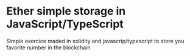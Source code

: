 # Ether simple storage in JavaScript/TypeScript

Simple exercice maded in solidity and javascrip/typescript to store you favorite number in the blockchain